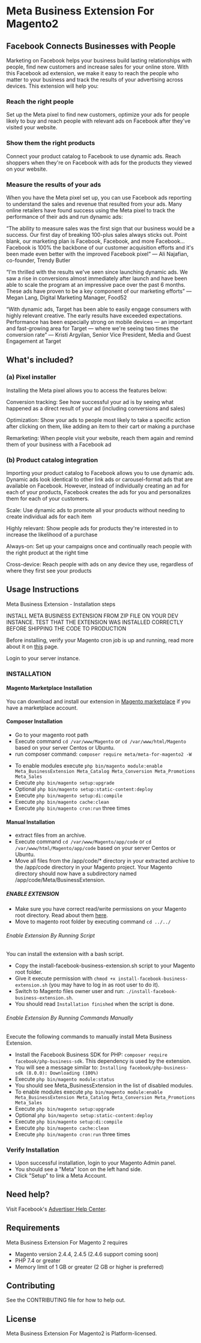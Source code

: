 
# Meta Business Extension For Magento2

## Facebook Connects Businesses with People

Marketing on Facebook helps your business build lasting relationships with people, find new customers and increase sales for your online store. With this Facebook ad extension, we make it easy to reach the people who matter to your business and track the results of your advertising across devices. This extension will help you:

### Reach the right people
Set up the Meta pixel to find new customers, optimize your ads for people likely to buy and reach people with relevant ads on Facebook after they've visited your website.

### Show them the right products
Connect your product catalog to Facebook to use dynamic ads. Reach shoppers when they're on Facebook with ads for the products they viewed on your website.

### Measure the results of your ads
When you have the Meta pixel set up, you can use Facebook ads reporting to understand the sales and revenue that resulted from your ads.
Many online retailers have found success using the Meta pixel to track the performance of their ads and run dynamic ads:

“The ability to measure sales was the first sign that our business would be a success. Our first day of breaking 100-plus sales always sticks out. Point blank, our marketing plan is Facebook, Facebook, and more Facebook... Facebook is 100% the backbone of our customer acquisition efforts and it's been made even better with the improved Facebook pixel” — Ali Najafian, co-founder, Trendy Butler

“I'm thrilled with the results we've seen since launching dynamic ads. We saw a rise in conversions almost immediately after launch and have been able to scale the program at an impressive pace over the past 6 months. These ads have proven to be a key component of our marketing efforts” — Megan Lang, Digital Marketing Manager, Food52

“With dynamic ads, Target has been able to easily engage consumers with highly relevant creative. The early results have exceeded expectations. Performance has been especially strong on mobile devices — an important and fast-growing area for Target — where we're seeing two times the conversion rate” — Kristi Argyilan, Senior Vice President, Media and Guest Engagement at Target

## What's included?

### (a) Pixel installer
Installing the Meta pixel allows you to access the features below:

Conversion tracking: See how successful your ad is by seeing what happened as a direct result of your ad (including conversions and sales)

Optimization: Show your ads to people most likely to take a specific action after clicking on them, like adding an item to their cart or making a purchase

Remarketing: When people visit your website, reach them again and remind them of your business with a Facebook ad

### (b) Product catalog integration
Importing your product catalog to Facebook allows you to use dynamic ads. Dynamic ads look identical to other link ads or carousel-format ads that are available on Facebook. However, instead of individually creating an ad for each of your products, Facebook creates the ads for you and personalizes them for each of your customers.

Scale: Use dynamic ads to promote all your products without needing to create individual ads for each item

Highly relevant: Show people ads for products they're interested in to increase the likelihood of a purchase

Always-on: Set up your campaigns once and continually reach people with the right product at the right time

Cross-device: Reach people with ads on any device they use, regardless of where they first see your products


## Usage Instructions

Meta Business Extension - Installation steps

INSTALL META BUSINESS EXTENSION FROM ZIP FILE ON YOUR DEV INSTANCE. TEST THAT THE EXTENSION
WAS INSTALLED CORRECTLY BEFORE SHIPPING THE CODE TO PRODUCTION

Before installing, verify your Magento cron job is up and running, read more about it on [this](https://devdocs.magento.com/guides/v2.3/config-guide/cli/config-cli-subcommands-cron.html) page.

Login to your server instance.

### INSTALLATION

#### Magento Marketplace Installation
You can download and install our extension in [Magento marketplace](https://marketplace.magento.com/facebook-facebook-for-magento2.html) if you have a marketplace account.
#### Composer Installation
* Go to your magento root path
* Execute command `cd /var/www/Magento` or
 `cd /var/www/html/Magento` based on your server Centos or Ubuntu.
* run composer command: `composer require meta/meta-for-magento2 -W`
- To enable modules execute `php bin/magento module:enable Meta_BusinessExtension Meta_Catalog Meta_Conversion Meta_Promotions Meta_Sales`
- Execute `php bin/magento setup:upgrade`
- Optional `php bin/magento setup:static-content:deploy`
- Execute `php bin/magento setup:di:compile`
- Execute `php bin/magento cache:clean`
- Execute `php bin/magento cron:run` three times

#### Manual Installation
* extract files from an archive.
* Execute command `cd /var/www/Magento/app/code` or
 `cd /var/www/html/Magento/app/code` based on your server Centos or Ubuntu.
* Move all files from the /app/code/* directory in your extracted archive to the /app/code directory in your Magento project. Your Magento directory should now have a subdirectory named /app/code/Meta/BusinessExtension.


##### ENABLE EXTENSION
* Make sure you have correct read/write permissions on your Magento root directory.
    Read about them [here](https://magento.stackexchange.com/questions/91870/magento-2-folder-file-permissions).
* Move to magento root folder by executing command `cd ../../`

######  Enable Extension By Running Script
You can install the extension with a bash script.
- Copy the install-facebook-business-extension.sh script to your Magento root folder.
- Give it execute permission with `chmod +x install-facebook-business-extension.sh` (you may have to log in as root user to do it).
- Switch to Magento files owner user and run: `./install-facebook-business-extension.sh`.
- You should read `Installation finished` when the script is done.
######  Enable Extension By Running Commands Manually
Execute the following commands to manually install Meta Business Extension.
- Install the Facebook Business SDK for PHP: `composer require facebook/php-business-sdk`. This dependency is used by the extension.
- You will see a message similar to: `Installing facebook/php-business-sdk (8.0.0): Downloading (100%)`
- Execute `php bin/magento module:status`
- You should see Meta_BusinessExtension in the list of disabled modules.
- To enable modules execute `php bin/magento module:enable Meta_BusinessExtension Meta_Catalog Meta_Conversion Meta_Promotions Meta_Sales`
- Execute `php bin/magento setup:upgrade`
- Optional `php bin/magento setup:static-content:deploy`
- Execute `php bin/magento setup:di:compile`
- Execute `php bin/magento cache:clean`
- Execute `php bin/magento cron:run` three times
### Verify Installation
- Upon successful installation, login to your Magento Admin panel.
- You should see a "Meta" Icon on the left hand side.
- Click "Setup" to link a Meta Account.

## Need help?

Visit Facebook's [Advertiser Help Center](https://www.facebook.com/business/help/532749253576163).

## Requirements

Meta Business Extension For Magento 2 requires
* Magento version 2.4.4, 2.4.5 (2.4.6 support coming soon)
* PHP 7.4 or greater
* Memory limit of 1 GB or greater (2 GB or higher is preferred)

## Contributing

See the CONTRIBUTING file for how to help out.

## License

Meta Business Extension For Magento2 is Platform-licensed.
